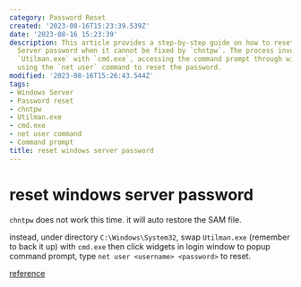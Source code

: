 ```yaml
---
category: Password Reset
created: '2023-08-16T15:23:39.539Z'
date: '2023-08-16 15:23:39'
description: This article provides a step-by-step guide on how to reset a Windows
  Server password when it cannot be fixed by `chntpw`. The process involves swapping
  `Utilman.exe` with `cmd.exe`, accessing the command prompt through widgets, and
  using the `net user` command to reset the password.
modified: '2023-08-16T15:26:43.544Z'
tags:
- Windows Server
- Password reset
- chntpw
- Utilman.exe
- cmd.exe
- net user command
- Command prompt
title: reset windows server password
---
```


# reset windows server password

`chntpw` does not work this time. it will auto restore 
the SAM file.

instead, under directory `C:\Windows\System32`, swap `Utilman.exe` (remember to back it up) with `cmd.exe` then click widgets in login window to popup command prompt, type `net user <username> <password>` to reset.

[reference](https://www.top-password.com/blog/reset-forgotten-windows-server-2016-password/)
